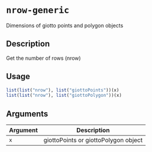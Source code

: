 # `nrow-generic`

Dimensions of giotto points and polygon objects


## Description

Get the number of rows (nrow)


## Usage

```r
list(list("nrow"), list("giottoPoints"))(x)
list(list("nrow"), list("giottoPolygon"))(x)
```


## Arguments

Argument      |Description
------------- |----------------
`x`     |     giottoPoints or giottoPolygon object


